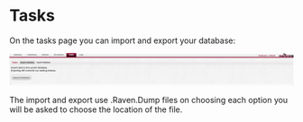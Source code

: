 # Tasks

On the tasks page you can import and export your database:

![Tasks Fig 1](Images/Tasks1.PNG)

The import and export use .Raven.Dump files on choosing each option you will be asked to choose the location of the file.